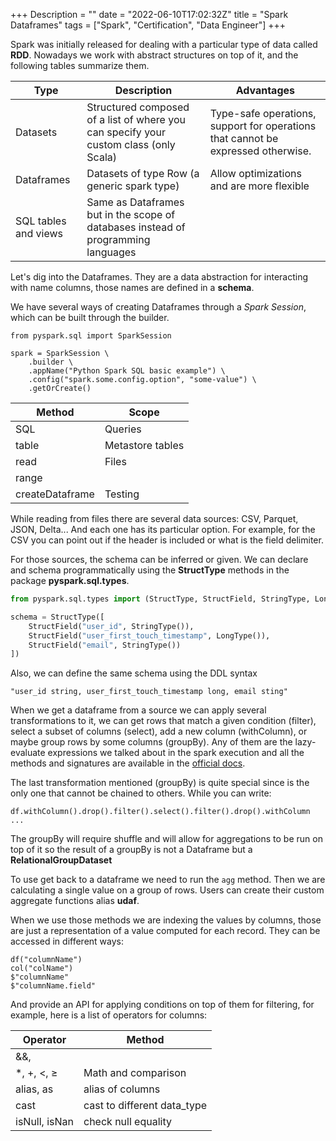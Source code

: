 +++
Description = ""
date = "2022-06-10T17:02:32Z"
title = "Spark Dataframes"
tags = ["Spark", "Certification", "Data Engineer"]
+++

Spark was initially released for dealing with a particular type of data called **RDD**. Nowadays we work with abstract structures on top of it, and the following tables summarize them.

| Type | Description | Advantages |
| ---- | ----------- | ---------- |
| Datasets | Structured composed of a list of <T> where you can specify your custom class (only Scala) | Type-safe operations, support for operations that cannot be expressed otherwise. |
| Dataframes | Datasets of type Row (a generic spark type) | Allow optimizations and are more flexible | 
| SQL tables and views | Same as Dataframes but in the scope of databases instead of programming languages | | 


Let's dig into the Dataframes.
They are a data abstraction for interacting with name columns, those names are defined in a **schema**.

We have several ways of creating Dataframes through a *Spark Session*, which can be built through the builder. 

```
from pyspark.sql import SparkSession

spark = SparkSession \
    .builder \
    .appName("Python Spark SQL basic example") \
    .config("spark.some.config.option", "some-value") \
    .getOrCreate()
```

| Method | Scope |
| ------ | ----- |
| SQL | Queries |
| table | Metastore tables |
| read | Files |
| range | |
| createDataframe | Testing |

While reading from files there are several data sources: CSV, Parquet, JSON, Delta... And each one has its particular option. For example, for the CSV you can point out if the header is included or what is the field delimiter. 

For those sources, the schema can be inferred or given. We can declare and schema programmatically using the **StructType** methods in the package **pyspark.sql.types**.

```python
from pyspark.sql.types import (StructType, StructField, StringType, LongType)

schema = StructType([
    StructField("user_id", StringType()),
    StructField("user_first_touch_timestamp", LongType()),
    StructField("email", StringType())
])
```

Also, we can define the same schema using the DDL syntax
```
"user_id string, user_first_touch_timestamp long, email sting"
```

When we get a dataframe from a source we can apply several transformations to it, we can get rows that match a given condition (filter), select a subset of columns (select), add a new column (withColumn), or maybe group rows by some columns (groupBy). Any of them are the lazy-evaluate expressions we talked about in the spark execution and all the methods and signatures are available in the [official docs](https://spark.apache.org/docs/latest/api/python/reference/index.html).

The last transformation mentioned (groupBy) is quite special since is the only one that cannot be chained to others. While you can write:

```
df.withColumn().drop().filter().select().filter().drop().withColumn ...
```

The groupBy will require shuffle and will allow for aggregations to be run on top of it so the result of a groupBy is not a Dataframe but a **RelationalGroupDataset**

To use get back to a dataframe we need to run the `agg` method. Then we are calculating a single value on a group of rows. Users can create their custom aggregate functions alias **udaf**.



When we use those methods we are indexing the values by columns, those are just a representation of a value computed for each record. They can be accessed in different ways:
```
df("columnName")
col("colName")
$"columnName"
$"columnName.field"
```
And provide an API for applying conditions on top of them for filtering, for example, here is a list of operators for columns:

| Operator | Method |
| --- | --- |
| &&,|| | Boolean operators |
| *, +, <, ≥ | Math and comparison |
| alias, as | alias of columns |
| cast | cast to different data_type |
| isNull, isNan | check null equality |
